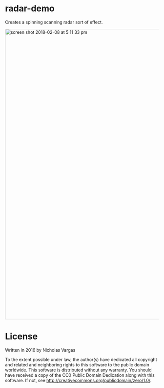 # radar-demo

Creates a spinning scanning radar sort of effect.

<img width="948" alt="screen shot 2018-02-08 at 5 11 33 pm" src="https://user-images.githubusercontent.com/8397737/36006862-4d6732ce-0cf4-11e8-95f7-7b6a5e843ea1.png">

# License

Written in 2016 by Nicholas Vargas

To the extent possible under law, the author(s) have dedicated all copyright and related and neighboring rights to this software to the public domain worldwide. This software is distributed without any warranty.
You should have received a copy of the CC0 Public Domain Dedication along with this software. If not, see <http://creativecommons.org/publicdomain/zero/1.0/>.
